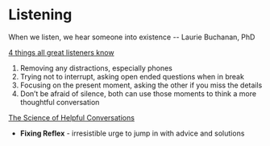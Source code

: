 # Listening

When we listen, we hear someone into existence -- Laurie Buchanan, PhD

[4 things all great listeners know](https://www.youtube.com/watch?v=i3ku5nx4tMU)

1. Removing any distractions, especially phones
2. Trying not to interrupt, asking open ended questions when in break
3. Focusing on the present moment, asking the other if you miss the details
4. Don’t be afraid of silence, both can use those moments to think a more thoughtful conversation

[The Science of Helpful Conversations](https://tbthealth.substack.com/p/the-science-of-helpful-conversations)

- **Fixing Reflex** - irresistible urge to jump in with advice and solutions
